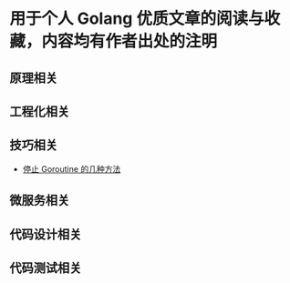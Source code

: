 # 用于个人 Golang 优质文章的阅读与收藏，内容均有作者出处的注明

## 原理相关

## 工程化相关

## 技巧相关

- [停止 Goroutine 的几种方法](skill/stop-goroutine.md)

## 微服务相关

## 代码设计相关

## 代码测试相关

